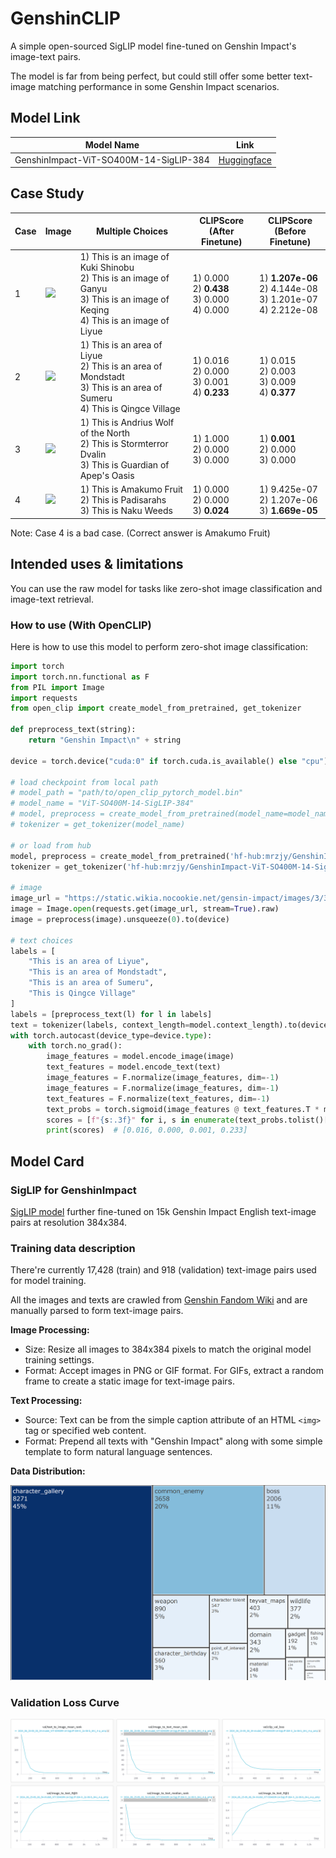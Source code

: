 # GenshinCLIP
A simple open-sourced SigLIP model fine-tuned on Genshin Impact's image-text pairs.

The model is far from being perfect, but could still offer some better text-image matching performance in some Genshin Impact scenarios.

## Model Link

| Model Name                             | Link                                                                               |
|----------------------------------------|------------------------------------------------------------------------------------|
| GenshinImpact-ViT-SO400M-14-SigLIP-384 | [Huggingface](https://huggingface.co/mrzjy/GenshinImpact-ViT-SO400M-14-SigLIP-384) |

## Case Study

| Case | Image                                                                                                                                              | Multiple Choices                                                                                                                        | CLIPScore<br/>(After Finetune)                   | CLIPScore<br/>(Before Finetune)                                     |
|------|----------------------------------------------------------------------------------------------------------------------------------------------------|-----------------------------------------------------------------------------------------------------------------------------------------|--------------------------------------------------|---------------------------------------------------------------------|
| 1    | <img src="https://static.wikia.nocookie.net/gensin-impact/images/2/24/Ganyu_Card.png/revision/latest?cb=20230519012433" height="64">               | 1) This is an image of Kuki Shinobu<br/>2) This is an image of Ganyu<br/>3) This is an image of Keqing<br/>4) This is an image of Liyue | 1) 0.000<br>2) **0.438**<br>3) 0.000<br>4) 0.000 | 1) **1.207e-06**<br/>2) 4.144e-08<br/>3) 1.201e-07<br/>4) 2.212e-08 |
| 2    | <img src="https://static.wikia.nocookie.net/gensin-impact/images/3/33/Qingce_Village.png/revision/latest?cb=20220626161951" height="64">           | 1) This is an area of Liyue<br/>2) This is an area of Mondstadt<br/>3) This is an area of Sumeru<br/>4) This is Qingce Village          | 1) 0.016<br>2) 0.000<br>3) 0.001<br>4) **0.233** | 1) 0.015<br/>2) 0.003<br/>3) 0.009<br/>4) **0.377**                 |
| 3    | <img src="https://static.wikia.nocookie.net/gensin-impact/images/0/0c/Enemy_Boreas.png/revision/latest?cb=20210426192800" height="64">             | 1) This is Andrius Wolf of the North<br/>2) This is Stormterror Dvalin<br/>3) This is Guardian of Apep's Oasis                          | 1) 1.000<br>2) 0.000<br>3) 0.000                 | 1) **0.001**<br/>2) 0.000<br/>3) 0.000                              |
| 4    | <img src="https://static.wikia.nocookie.net/gensin-impact/images/2/24/Item_Amakumo_Fruit_Wild.png/revision/latest?cb=20220601235905" height="64">  | 1) This is Amakumo Fruit<br/>2) This is Padisarahs<br/>3) This is Naku Weeds                                                            | 1) 0.000<br>2) 0.000<br>3) **0.024**             | 1) 9.425e-07<br/>2) 1.207e-06<br/>3) **1.669e-05**                  |

Note: Case 4 is a bad case. (Correct answer is Amakumo Fruit)


## Intended uses & limitations

You can use the raw model for tasks like zero-shot image classification and image-text retrieval.

### How to use (With OpenCLIP)

Here is how to use this model to perform zero-shot image classification:

```python
import torch
import torch.nn.functional as F
from PIL import Image
import requests
from open_clip import create_model_from_pretrained, get_tokenizer

def preprocess_text(string):
    return "Genshin Impact\n" + string

device = torch.device("cuda:0" if torch.cuda.is_available() else "cpu")

# load checkpoint from local path
# model_path = "path/to/open_clip_pytorch_model.bin"
# model_name = "ViT-SO400M-14-SigLIP-384"
# model, preprocess = create_model_from_pretrained(model_name=model_name, pretrained=model_path, device=device)
# tokenizer = get_tokenizer(model_name)

# or load from hub
model, preprocess = create_model_from_pretrained('hf-hub:mrzjy/GenshinImpact-ViT-SO400M-14-SigLIP-384')
tokenizer = get_tokenizer('hf-hub:mrzjy/GenshinImpact-ViT-SO400M-14-SigLIP-384')

# image
image_url = "https://static.wikia.nocookie.net/gensin-impact/images/3/33/Qingce_Village.png"
image = Image.open(requests.get(image_url, stream=True).raw)
image = preprocess(image).unsqueeze(0).to(device)

# text choices
labels = [
    "This is an area of Liyue",
    "This is an area of Mondstadt",
    "This is an area of Sumeru",
    "This is Qingce Village"
]
labels = [preprocess_text(l) for l in labels]
text = tokenizer(labels, context_length=model.context_length).to(device)
with torch.autocast(device_type=device.type):
    with torch.no_grad():
        image_features = model.encode_image(image)
        text_features = model.encode_text(text)
        image_features = F.normalize(image_features, dim=-1)
        image_features = F.normalize(image_features, dim=-1)
        text_features = F.normalize(text_features, dim=-1)
        text_probs = torch.sigmoid(image_features @ text_features.T * model.logit_scale.exp() + model.logit_bias)
        scores = [f"{s:.3f}" for i, s in enumerate(text_probs.tolist()[0])]
        print(scores)  # [0.016, 0.000, 0.001, 0.233]
```

## Model Card
### SigLIP for GenshinImpact

[SigLIP model](https://huggingface.co/timm/ViT-SO400M-14-SigLIP-384) further fine-tuned on 15k Genshin Impact English text-image pairs at resolution 384x384.

### Training data description

There're currently 17,428 (train) and 918 (validation) text-image pairs used for model training.

All the images and texts are crawled from [Genshin Fandom Wiki](https://genshin-impact.fandom.com/wiki) and are manually parsed to form text-image pairs.

**Image Processing:**
- Size: Resize all images to 384x384 pixels to match the original model training settings.
- Format: Accept images in PNG or GIF format. For GIFs, extract a random frame to create a static image for text-image pairs.

**Text Processing:**
- Source: Text can be from the simple caption attribute of an HTML `<img>` tag or specified web content.
- Format: Prepend all texts with "Genshin Impact" along with some simple template to form natural language sentences.

**Data Distribution:**

![data_distribution.png](img%2Fdata_distribution.png)

### Validation Loss Curve

![loss_curve.png](img%2Floss_curve.png)
